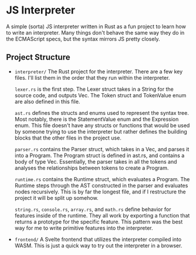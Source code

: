 # JS Interpreter

A  simple (sorta) JS interpreter written in Rust as a fun project to learn how to write an interpreter. Many things don't behave the same way they do in the ECMAScript specs, but the syntax mirrors JS pretty closely. 

## Project Structure
- ``interpreter/``
  The Rust project for the interpreter. There are a few key files. I'll list them in the order that they run within the interpreter.
  
  ``lexer.rs`` is the first step. The Lexer struct takes in a String for the source code, and outputs Vec<Token>. The Token struct and TokenValue enum are also defined in this file.

  ``ast.rs`` defines the structs and enums used to represent the syntax tree. Most notably, there is the StatementValue enum and the Expression enum.  This file doesn't have any structs or functions that would be used by someone trying to use the interpreter but rather defines the building blocks that the other files in the project use. 

  ``parser.rs`` contains the Parser struct, which takes in a Vec<Token>, and parses it into a Program. The Program struct is defined in ast.rs, and contains a body of type Vec<Statement>. Essentially, the parser takes in all the tokens and analyses the relationships between tokens to create a Program. 

  ``runtime.rs`` contains the Runtime struct, which evaluates a Program. The Runtime steps through the AST constructed in the parser and evaluates nodes recursively. This is by far the longest file, and if I restructure the project it will be split up somehow.

  ``string.rs``, ``console.rs``, ``array.rs``, and ``math.rs`` define behavior for features inside of the runtime. They all work by exporting a function that returns a prototype for the specific feature. This pattern was the best way for me to write primitive features into the interpreter. 

- ``frontend/``
  A Svelte frontend that utilizes the interpreter compiled into WASM. This is just a quick way to try out the interpreter in a browser. 
